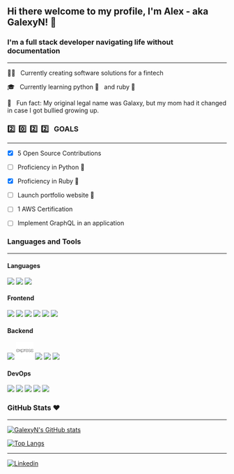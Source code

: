 ## Hi there welcome to my profile, I'm Alex - aka GalexyN! 👋

### I'm a full stack developer navigating life without documentation
---
 👨‍💼 &nbsp; Currently creating software solutions for a fintech

 🎓 &nbsp; Currently learning python 🐍 &nbsp; and ruby 💎

 🤗  &nbsp; Fun fact: My original legal name was Galaxy, but my mom had it changed in case I got bullied 
 growing up.

### 2️⃣  &nbsp;0️⃣&nbsp;  2️⃣&nbsp;  2️⃣ &nbsp; GOALS
---
- [X] 5 Open Source Contributions
- [ ] Proficiency in Python 🐍
- [X] Proficiency in Ruby 💎
- [ ] Launch portfolio website 🤭
- [ ] 1 AWS Certification
- [ ] Implement GraphQL in an application


### Languages and Tools
---
#### Languages
<p align="left">
    <img src="https://img.icons8.com/color/48/000000/javascript--v2.png"/>
    <img src="https://img.icons8.com/color/48/000000/python.png"/>
    <img src="https://img.icons8.com/windows/32/000000/ruby-on-rails.png"/>
</p>

#### Frontend
<p align="left">
    <img src="https://img.icons8.com/color/48/000000/html-5--v1.png"/>
    <img src="https://img.icons8.com/color/48/000000/css3.png"/>
    <img src="https://img.icons8.com/color/48/000000/react-native.png"/>
    <img src="https://img.icons8.com/color/48/000000/redux.png"/>
    <img src="https://img.icons8.com/color/48/000000/material-ui.png"/>
    <img src="https://img.icons8.com/color/48/000000/bootstrap.png"/>
</p>

#### Backend
<p align="left">
    <img src="https://img.icons8.com/color/48/000000/nodejs.png"/>
    <img src="https://raw.githubusercontent.com/devicons/devicon/master/icons/express/express-original-wordmark.svg" alt="express" width="40" height="40" style="max-width: 100%;">
    <img src="https://img.icons8.com/color/48/000000/mongodb.png"/>
    <img src="https://img.icons8.com/color/48/000000/postgreesql.png"/>
    <img src="https://img.icons8.com/color/48/000000/mysql-logo.png"/>
</p>

#### DevOps
<p align="left">
    <img src="https://img.icons8.com/color/48/000000/circleci.png"/>
    <img src="https://img.icons8.com/windows/32/000000/grunt.png"/>
    <img src="https://img.icons8.com/color/32/000000/amazon-web-services.png"/>
    <img src="https://img.icons8.com/color/48/000000/azure-1.png"/>
    <img src="https://img.icons8.com/color/48/000000/git.png"/>
</p>

### GitHub Stats ❤️
---
[![GalexyN's GitHub stats](https://github-readme-stats.vercel.app/api?username=galexyn&count_private=true&show_icons=true&theme=vue)](https://github.com/anuraghazra/github-readme-stats)

[![Top Langs](https://github-readme-stats.vercel.app/api/top-langs/?username=galexyn&layout=compact)](https://github.com/anuraghazra/github-readme-stats)

---
[<img alt="Linkedin" width="30px" src="https://img.icons8.com/fluency/48/000000/linkedin.png"/>][linkedin]

[linkedin]: https://linkedin.com/in/alexanderqnguyen
